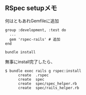 ## RSpec setupメモ

何はともあれGemfileに追加

```
group :development, :test do
  ...
  gem 'rspec-rails' # 追加
end
```

`bundle install`

無事にinstall完了したら、

```
$ bundle exec rails g rspec:install
      create  .rspec
      create  spec
      create  spec/spec_helper.rb
      create  spec/rails_helper.rb
```
